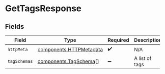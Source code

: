 # GetTagsResponse


## Fields

| Field                                                              | Type                                                               | Required                                                           | Description                                                        |
| ------------------------------------------------------------------ | ------------------------------------------------------------------ | ------------------------------------------------------------------ | ------------------------------------------------------------------ |
| `httpMeta`                                                         | [components.HTTPMetadata](../../models/components/httpmetadata.md) | :heavy_check_mark:                                                 | N/A                                                                |
| `tagSchemas`                                                       | [components.TagSchema](../../models/components/tagschema.md)[]     | :heavy_minus_sign:                                                 | A list of tags                                                     |